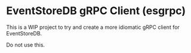 # EventStoreDB gRPC Client (esgrpc)

This is a WIP project to try and create a more idiomatic gRPC client for EventStoreDB.

Do not use this.
